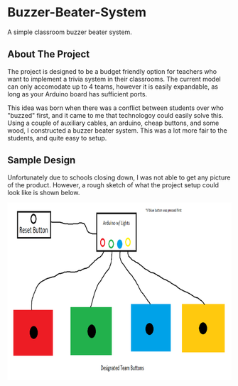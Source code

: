 # Buzzer-Beater-System

A simple classroom buzzer beater system.

## About The Project

The project is designed to be a budget friendly option for teachers who want to implement a trivia system in their classrooms. The current model can only accomodate up to 4 teams, however it is easily expandable, as long as your Arduino board has sufficient ports.

This idea was born when there was a conflict between students over who "buzzed" first, and it came to me that technologoy could easily solve this. Using a couple of auxiliary cables, an arduino, cheap buttons, and some wood, I constructed a buzzer beater system. This was a lot more fair to the students, and quite easy to setup.

## Sample Design

Unfortunately due to schools closing down, I was not able to get any picture of the product. However, a rough sketch of what the project setup could look like is shown below.

<p align="left">
  <a ![SCHEMATIC](rough_schematic.png)>
       <img src="images/rough_schematic.png" alt="rough_schematic" width="900" height="400">
  </a>
</p>
